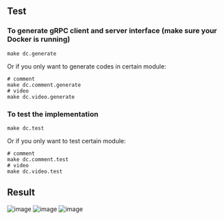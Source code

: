## Test
### To generate gRPC client and server interface (make sure your Docker is running)
```
make dc.generate
```
Or if you only want to generate codes in certain module:
```
# comment
make dc.comment.generate
# video
make dc.video.generate
```
### To test the implementation
```
make dc.test
```
Or if you only want to test certain module:
```
# comment
make dc.comment.test
# video
make dc.video.test
```

## Result
![image](https://github.com/yaoyao0103/NTHU-Distributed-System/assets/76504560/52e1cdd1-6800-4325-9498-57dcb9aedbf8)
![image](https://github.com/yaoyao0103/NTHU-Distributed-System/assets/76504560/2bfd54cf-8951-43bf-be00-eed3bad27141)
![image](https://github.com/yaoyao0103/NTHU-Distributed-System/assets/76504560/cf289283-9ea1-4dba-b8ff-76d1d21d7dc2)

